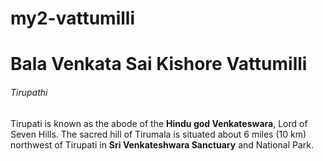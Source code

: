 # my2-vattumilli
# Bala Venkata Sai Kishore Vattumilli
###### Tirupathi

Tirupati is known as the abode of the **Hindu god Venkateswara**, Lord of Seven Hills. The sacred hill of Tirumala is situated about 6 miles (10 km) northwest of Tirupati in **Sri Venkateshwara Sanctuary** and National Park.
